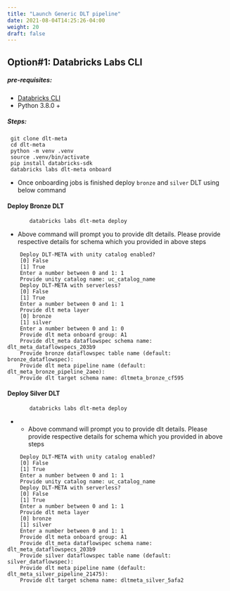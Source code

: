 ```yaml
---
title: "Launch Generic DLT pipeline"
date: 2021-08-04T14:25:26-04:00
weight: 20
draft: false
---
```

## Option#1: Databricks Labs CLI
##### pre-requisites:
- [Databricks CLI](https://docs.databricks.com/en/dev-tools/cli/tutorial.html)
- Python 3.8.0 +
##### Steps:
```shell 
 git clone dlt-meta 
 cd dlt-meta
 python -m venv .venv 
 source .venv/bin/activate 
 pip install databricks-sdk 
 databricks labs dlt-meta onboard
 ```

- Once onboarding jobs is finished deploy `bronze` and `silver` DLT using below command
#### Deploy Bronze DLT
 ```shell 
        databricks labs dlt-meta deploy
   ```
- Above command will prompt you to provide dlt details. Please provide respective details for schema which you provided in above steps
```shell
    Deploy DLT-META with unity catalog enabled?
    [0] False
    [1] True
    Enter a number between 0 and 1: 1
    Provide unity catalog name: uc_catalog_name
    Deploy DLT-META with serverless?
    [0] False
    [1] True
    Enter a number between 0 and 1: 1
    Provide dlt meta layer
    [0] bronze
    [1] silver
    Enter a number between 0 and 1: 0
    Provide dlt meta onboard group: A1  
    Provide dlt_meta dataflowspec schema name: dlt_meta_dataflowspecs_203b9
    Provide bronze dataflowspec table name (default: bronze_dataflowspec): 
    Provide dlt meta pipeline name (default: dlt_meta_bronze_pipeline_2aee): 
    Provide dlt target schema name: dltmeta_bronze_cf595
```

#### Deploy Silver DLT
 ```shell 
        databricks labs dlt-meta deploy
```
- - Above command will prompt you to provide dlt details. Please provide respective details for schema which you provided in above steps
```shell
    Deploy DLT-META with unity catalog enabled?
    [0] False
    [1] True
    Enter a number between 0 and 1: 1
    Provide unity catalog name: uc_catalog_name
    Deploy DLT-META with serverless?
    [0] False
    [1] True
    Enter a number between 0 and 1: 1
    Provide dlt meta layer
    [0] bronze
    [1] silver
    Enter a number between 0 and 1: 1
    Provide dlt meta onboard group: A1
    Provide dlt_meta dataflowspec schema name: dlt_meta_dataflowspecs_203b9
    Provide silver dataflowspec table name (default: silver_dataflowspec): 
    Provide dlt meta pipeline name (default: dlt_meta_silver_pipeline_21475): 
    Provide dlt target schema name: dltmeta_silver_5afa2
```